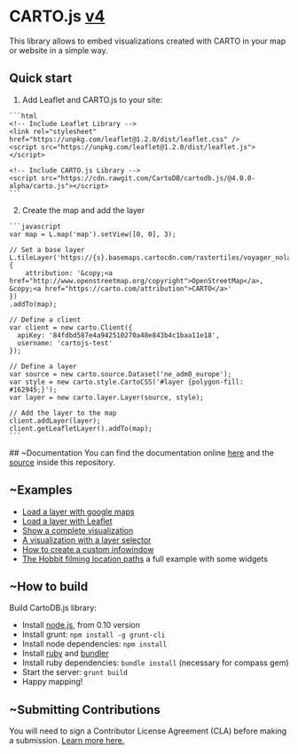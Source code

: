 CARTO.js [v4](http://cartodb.github.io/cartodb.js/)
===========

This library allows to embed visualizations created with CARTO in your map or website in a simple way.

## Quick start

  1. Add Leaflet and CARTO.js to your site:

    ```html
    <!-- Include Leaflet Library -->
    <link rel="stylesheet" href="https://unpkg.com/leaflet@1.2.0/dist/leaflet.css" />
    <script src="https://unpkg.com/leaflet@1.2.0/dist/leaflet.js"></script>

    <!-- Include CARTO.js Library -->
    <script src="https://cdn.rawgit.com/CartoDB/cartodb.js/@4.0.0-alpha/carto.js"></script>
    ```

  2. Create the map and add the layer

    ```javascript
    var map = L.map('map').setView([0, 0], 3);

    // Set a base layer
    L.tileLayer('https://{s}.basemaps.cartocdn.com/rastertiles/voyager_nolabels/{z}/{x}/{y}.png', {
        attribution: '&copy;<a href="http://www.openstreetmap.org/copyright">OpenStreetMap</a>, &copy;<a href="https://carto.com/attribution">CARTO</a>'
    })
    .addTo(map);

    // Define a client
    var client = new carto.Client({
      apiKey: '84fdbd587e4a942510270a48e843b4c1baa11e18',
      username: 'cartojs-test'
    });

    // Define a layer
    var source = new carto.source.Dataset('ne_adm0_europe');
    var style = new carto.style.CartoCSS('#layer {polygon-fill: #162945;}');
    var layer = new carto.layer.Layer(source, style);

    // Add the layer to the map
    client.addLayer(layer);
    client.getLeafletLayer().addTo(map);
    ```


## ~Documentation
You can find the documentation online [here](http://docs.carto.com/cartodb-platform/cartodb-js.html) and the [source](https://github.com/CartoDB/cartodb.js/blob/develop/doc/API.md) inside this repository.

## ~Examples

- [Load a layer with google maps](http://cartodb.github.com/cartodb.js/examples/gmaps_force_basemap.html)
- [Load a layer with Leaflet](http://cartodb.github.com/cartodb.js/examples/leaflet.html)
- [Show a complete visualization](http://cartodb.github.com/cartodb.js/examples/easy.html)
- [A visualization with a layer selector](http://cartodb.github.com/cartodb.js/examples/layer_selector.html)
- [How to create a custom infowindow](http://cartodb.github.com/cartodb.js/examples/custom_infowindow.html)
- [The Hobbit filming location paths](http://cartodb.github.com/cartodb.js/examples/TheHobbitLocations/) a full example with some widgets


## ~How to build
Build CartoDB.js library:

- Install [node.js](http://nodejs.org/download/), from 0.10 version
- Install grunt: `npm install -g grunt-cli`
- Install node dependencies: `npm install`
- Install [ruby](https://www.ruby-lang.org/en/installation/) and [bundler](https://github.com/bundler/bundler)
- Install ruby dependencies: `bundle install` (necessary for compass gem)
- Start the server: `grunt build`
- Happy mapping!

## ~Submitting Contributions

You will need to sign a Contributor License Agreement (CLA) before making a submission. [Learn more here.](https://carto.com/contributing)
